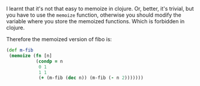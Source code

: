 I learnt that it's not that easy to memoize in clojure.
Or, better, it's trivial, but you have to use the `memoize` function,
otherwise you should modify the variable where you store the memoized functions. Which is forbidden in clojure.

Therefore the memoized version of fibo is:

```Clojure
(def m-fib
 (memoize (fn [n]
           (condp = n
            0 1
            1 1
            (+ (m-fib (dec n)) (m-fib (- n 2)))))))
```
